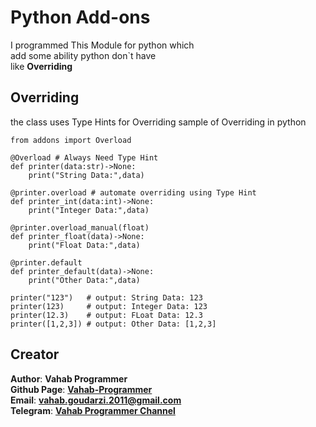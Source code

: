 # Python Add-ons
I programmed This Module for python which<br>
add some ability python don`t have<br>
like **Overriding**
## Overriding
the class uses Type Hints for Overriding
sample of Overriding in python

    from addons import Overload

    @Overload # Always Need Type Hint
    def printer(data:str)->None:
        print("String Data:",data)

    @printer.overload # automate overriding using Type Hint
    def printer_int(data:int)->None:
        print("Integer Data:",data)

    @printer.overload_manual(float)
    def printer_float(data)->None:
        print("Float Data:",data)

    @printer.default
    def printer_default(data)->None:
        print("Other Data:",data)

    printer("123")   # output: String Data: 123
    printer(123)     # output: Integer Data: 123
    printer(12.3)    # output: FLoat Data: 12.3
    printer([1,2,3]) # output: Other Data: [1,2,3]
## Creator
**Author**: **Vahab Programmer**<br>
**Github Page**: **[Vahab-Programmer](https://github.com/Vahab-Programmer)**<br>
**Email**: **vahab.goudarzi.2011@gmail.com**<br>
**Telegram**: **[Vahab Programmer Channel](https://t.me/VPPchl)**<br>